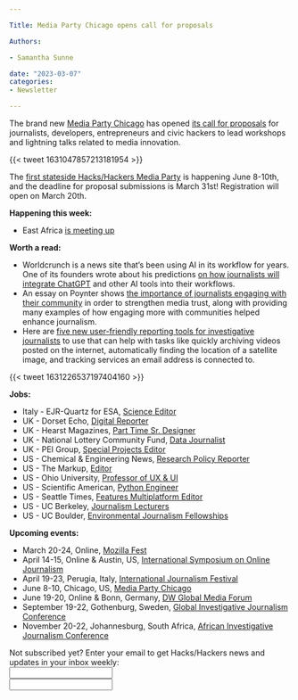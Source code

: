 ```yaml
---

Title: Media Party Chicago opens call for proposals

Authors: 

- Samantha Sunne

date: "2023-03-07" 
categories: 
- Newsletter 

---
```


The brand new [Media Party Chicago](https://www.mediaparty.info/english) has opened [its call for proposals](https://www.hackshackers.com/news/2023/03/media-party-chicago-opens-call-for-proposals/) for journalists, developers, entrepreneurs and civic hackers to lead workshops and lightning talks related to media innovation.

{{< tweet 1631047857213181954 >}}

The [first stateside Hacks/Hackers Media Party](https://www.mediaparty.info/english) is happening June 8-10th, and the deadline for proposal submissions is March 31st! Registration will open on March 20th.

**Happening this week:**



* East Africa [is meeting up](https://calendar.google.com/calendar/u/0/event?action=VIEW&eid=MHB0dHVscjFtb2QyMGJ0aWh2Yms1aGk5cWkgc2FtYW50aGFzdW5uZUBt&tok=MjYjc3RlcGhhbmVAY29kZWZvcmFmcmljYS5vcmdlYzdjODYxYzYwZDhjNGFlMWI0MWRmZGVmOGQ2NzI2MDIwZDQyMjY2&ctz=America/Chicago&hl=en&es=1&pli=1)

**Worth a read:**



* Worldcrunch is a news site that’s been using AI in its workflow for years. One of its founders wrote about his predictions [on how journalists will integrate ChatGPT](https://www.niemanlab.org/2023/03/how-will-journalists-use-chatgpt-clues-from-a-newsroom-thats-been-using-ai-for-years/) and other AI tools into their workflows. 
* An essay on Poynter shows [the importance of journalists engaging with their community](https://www.poynter.org/ethics-trust/2023/why-trust-in-journalism-is-so-low-and-how-to-fix-it/) in order to strengthen media trust, along with providing many examples of how engaging more with communities helped enhance journalism.
* Here are [five new user-friendly reporting tools for investigative journalists](https://gijn.org/2023/02/27/new-reporting-tools-online-reviews/) to use that can help with tasks like quickly archiving videos posted on the internet, automatically finding the location of a satellite image, and tracking services an email address is connected to.

{{< tweet 1631226537197404160 >}}

**Jobs:**



* Italy - EJR-Quartz for ESA, [Science Editor](https://www.journalism.co.uk/media-jobs/science-editor-for-print/s75/a1011609/)
* UK - Dorset Echo, [Digital Reporter](https://www.journalism.co.uk/media-jobs/digital-reporter/s75/a1013861/)
* UK - Hearst Magazines, [Part Time Sr. Designer](https://www.cisionjobs.co.uk/job/109662/hearst-uk-senior-designer-art-lifestyle-hub-part-time-2-days-a-week-/?LinkSource=PremiumListing)
* UK - National Lottery Community Fund, [Data Journalist](https://www.journalism.co.uk/media-jobs/data-journalist/s75/a1011598/)
* UK - PEI Group, [Special Projects Editor](https://www.journalism.co.uk/media-jobs/specials-projects-editor/s75/a1011896/)
* US - Chemical & Engineering News, [Research Policy Reporter](https://careers.journalists.org/jobs/18266478/research-policy-reporter-c-en)
* US - The Markup, [Editor](https://www.ire.org/job-center/editor-12/)
* US - Ohio University, [Professor of UX & UI](https://careers.journalists.org/jobs/18276836/assistant-professor-of-user-experience-ux-and-user-interface-ui-design)
* US - Scientific American, [Python Engineer](https://careers.springernature.com/job/New-York-Python-Engineer%2C-Scientific-American/904835001/)
* US - Seattle Times, [Features Multiplatform Editor](https://careers.journalists.org/jobs/18276501/features-multiplatform-editor)
* US - UC Berkeley, [Journalism Lecturers](https://www.ire.org/job-center/lecturer-teacher-special-programs-graduate-school-of-journalism/)
* US - UC Boulder, [Environmental Journalism Fellowships](https://careers.journalists.org/jobs/18154959/ted-scripps-fellowships-in-environmental-journalism)

**Upcoming events:**



* March 20-24, Online, [Mozilla Fest](https://www.mozillafestival.org/en/)
* April 14-15, Online & Austin, US, [International Symposium on Online Journalism](https://isoj.org/isoj-celebrates-a-successful-new-hybrid-model-and-announces-dates-for-2023-conference/)
* April 19-23, Perugia, Italy, [International Journalism Festival](https://www.journalismfestival.com/)
* June 8-10, Chicago, US, [Media Party Chicago](https://blog.mediaparty.info/media-party-is-going-global-next-step-chicago-6-8-june-2023-88ae56ffc83f)
* June 19-20, Online & Bonn, Germany, [DW Global Media Forum](https://corporate.dw.com/en/overcoming-divisions-dw-global-media-forum-2023/a-63990322)
* September 19-22, Gothenburg, Sweden, [Global Investigative Journalism Conference](https://gijc2023.org/)
* November 20-22, Johannesburg, South Africa, [African Investigative Journalism Conference](https://aijc.africa/)

<div id="mc_embed_signup"><form id="mc-embedded-subscribe-form" class="validate" action="//hackshackers.us1.list-manage.com/subscribe/post?u=c56f2e53d5ed6ef87f8aaa75c&amp;id=fb2bc6f10b" method="post" name="mc-embedded-subscribe-form" novalidate="" target="_blank">

<div id="mc_embed_signup_scroll">

<div class="mc-field-group"><label for="mce-EMAIL">Not subscribed yet? Enter your email to get Hacks/Hackers news and updates in your inbox weekly:  </label></div>

<div class="mc-field-group"><input id="mce-EMAIL" class="required email" name="EMAIL" type="email" value="" /></div>

<!-- real people should not fill this in and expect good things - do not remove this or risk form bot signups-->

<div style="position: absolute; left: -5000px;"><input tabindex="-1" name="b_c56f2e53d5ed6ef87f8aaa75c_fb2bc6f10b" type="text" value="" /></div>

<div class="clear"><input id="mc-embedded-subscribe" class="button" name="subscribe" typ
